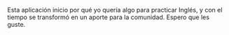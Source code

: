 Esta aplicación inicio por qué yo quería algo para practicar Inglés, y con el tiempo se transformó en un aporte para la comunidad. Espero que les guste.
